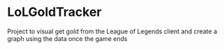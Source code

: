 LoLGoldTracker
==============

Project to visual get gold from the League of Legends client and create a graph using the data once the game ends
